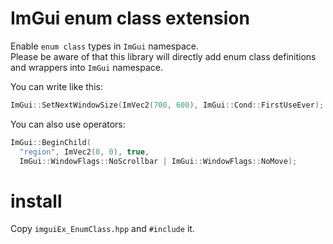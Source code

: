 # ImGui enum class extension

Enable `enum class` types in `ImGui` namespace.  
Please be aware of that this library will directly add enum class definitions and wrappers into `ImGui` namespace.  

You can write like this:
```cpp
ImGui::SetNextWindowSize(ImVec2(700, 600), ImGui::Cond::FirstUseEver);
```

You can also use operators:
```cpp
ImGui::BeginChild(
  "region", ImVec2(0, 0), true,
  ImGui::WindowFlags::NoScrollbar | ImGui::WindowFlags::NoMove);
```

# install 
Copy `imguiEx_EnumClass.hpp` and `#include` it.